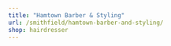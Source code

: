 ```yaml
---
title: "Hamtown Barber & Styling"
url: /smithfield/hamtown-barber-and-styling/
shop: hairdresser
---
```


